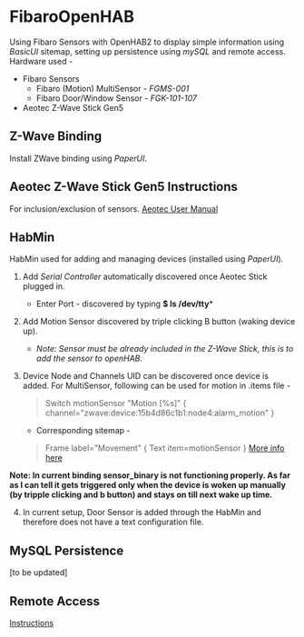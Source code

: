 # FibaroOpenHAB

Using Fibaro Sensors with OpenHAB2 to display simple information using *BasicUI* sitemap, setting up persistence using *mySQL* and remote access.
Hardware used - 
- Fibaro Sensors 
    - Fibaro (Motion) MultiSensor  - *FGMS-001*
    - Fibaro Door/Window Sensor - *FGK-101-107*
- Aeotec Z-Wave Stick Gen5

## Z-Wave Binding
Install ZWave binding using *PaperUI*.

## Aeotec Z-Wave Stick Gen5 Instructions
For inclusion/exclusion of sensors.
[Aeotec User Manual](https://aeotec.freshdesk.com/support/solutions/articles/6000056439-z-stick-gen-5-user-manual-)

## HabMin
HabMin used for adding and managing devices (installed using *PaperUI*). 
1. Add *Serial Controller* automatically discovered once Aeotec Stick plugged in.
    - Enter Port - discovered by typing  **$ ls /dev/tty***
2. Add Motion Sensor discovered by triple clicking B button (waking device up).
    - *Note: Sensor must be already included in the Z-Wave Stick, this is to add the sensor to openHAB.*
3. Device Node and Channels UID can be discovered once device is added. For MultiSensor, following can be used for motion in .items file - 
    > Switch motionSensor         "Motion [%s]" { channel="zwave:device:15b4d86c1b1:node4:alarm_motion" }
    
    - Corresponding sitemap -
    > Frame label="Movement" { Text item=motionSensor }
[More info here](https://community.openhab.org/t/solved-fibaro-fgms-001-cannot-see-alarm-off-on-in-gui-paperui/25685/8)

**Note: In current binding sensor_binary is not functioning properly. As far as I can tell it gets triggered only when the device is woken up manually (by tripple clicking and b button) and stays on till next wake up time.**

4. In current setup, Door Sensor is added through the HabMin and therefore does not have a text configuration file.

## MySQL Persistence
[to be updated]

## Remote Access
[Instructions](https://github.com/openhab/openhab-cloud/blob/master/README.md)



    

